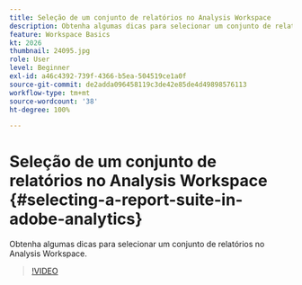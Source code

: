 ```yaml
---
title: Seleção de um conjunto de relatórios no Analysis Workspace
description: Obtenha algumas dicas para selecionar um conjunto de relatórios no Analysis Workspace.
feature: Workspace Basics
kt: 2026
thumbnail: 24095.jpg
role: User
level: Beginner
exl-id: a46c4392-739f-4366-b5ea-504519ce1a0f
source-git-commit: de2adda096458119c3de42e85de4d49898576113
workflow-type: tm+mt
source-wordcount: '38'
ht-degree: 100%

---
```


# Seleção de um conjunto de relatórios no Analysis Workspace {#selecting-a-report-suite-in-adobe-analytics}

Obtenha algumas dicas para selecionar um conjunto de relatórios no Analysis Workspace.

>[!VIDEO](https://video.tv.adobe.com/v/23967/?quality=12&learn=on)

